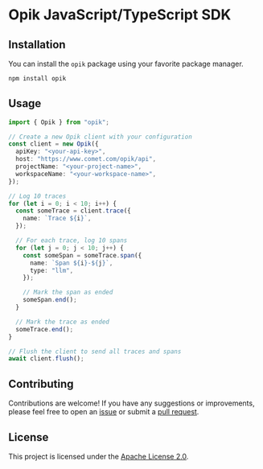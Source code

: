 # Opik JavaScript/TypeScript SDK

## Installation

You can install the `opik` package using your favorite package manager.

```bash
npm install opik
```

## Usage

```typescript
import { Opik } from "opik";

// Create a new Opik client with your configuration
const client = new Opik({
  apiKey: "<your-api-key>",
  host: "https://www.comet.com/opik/api",
  projectName: "<your-project-name>",
  workspaceName: "<your-workspace-name>",
});

// Log 10 traces
for (let i = 0; i < 10; i++) {
  const someTrace = client.trace({
    name: `Trace ${i}`,
  });

  // For each trace, log 10 spans
  for (let j = 0; j < 10; j++) {
    const someSpan = someTrace.span({
      name: `Span ${i}-${j}`,
      type: "llm",
    });

    // Mark the span as ended
    someSpan.end();
  }

  // Mark the trace as ended
  someTrace.end();
}

// Flush the client to send all traces and spans
await client.flush();
```

## Contributing

Contributions are welcome! If you have any suggestions or improvements, please feel free to open an [issue](https://github.com/comet-ml/opik/issues) or submit a [pull request](https://github.com/comet-ml/opik/pulls).

## License

This project is licensed under the [Apache License 2.0](https://github.com/comet-ml/opik/blob/main/LICENSE).
